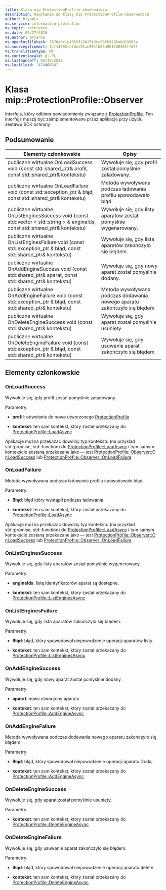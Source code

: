 ```yaml
---
title: Klasa mip ProtectionProfile obserwatora
description: Odwołanie do klasy mip ProtectionProfile obserwatora
author: BryanLa
ms.service: information-protection
ms.topic: reference
ms.date: 09/27/2018
ms.author: bryanla
ms.openlocfilehash: 3678e6c1e1659f28b2f1dcc36f61295a8d29393e
ms.sourcegitcommit: 1cf14852cd14ea91ac964fb03a901238455ffdff
ms.translationtype: MT
ms.contentlocale: pl-PL
ms.lasthandoff: 09/28/2018
ms.locfileid: "47446434"
---
```

# <a name="class-mipprotectionprofileobserver"></a>Klasa mip::ProtectionProfile::Observer 
Interfejs, który odbiera powiadomienia związane z [ProtectionProfile](class_mip_protectionprofile.md).
Ten interfejs muszą być zaimplementowane przez aplikacje przy użyciu zestawu SDK ochrony
  
## <a name="summary"></a>Podsumowanie
 Elementy członkowskie                        | Opisy                                
--------------------------------|---------------------------------------------
publiczne wirtualne OnLoadSuccess void (const std::shared_ptr<ProtectionProfile>& profil, const std::shared_ptr<void>& kontekstu)  |  Wywołuje się, gdy profil został pomyślnie załadowany.
publiczne wirtualne OnLoadFailure void (const std::exception_ptr & błąd, const std::shared_ptr<void>& kontekstu)  |  Metoda wywoływana podczas ładowania profilu spowodowało błąd.
publiczne wirtualne OnListEnginesSuccess void (const std::vector < std::string > & engineIds, const std::shared_ptr<void>& kontekstu)  |  Wywołuje się, gdy listy aparatów został pomyślnie wygenerowany.
publiczne wirtualne OnListEnginesFailure void (const std::exception_ptr & błąd, const std::shared_ptr<void>& kontekstu)  |  Wywołuje się, gdy lista aparatów zakończyło się błędem.
publiczne wirtualne OnAddEngineSuccess void (const std::shared_ptr<ProtectionEngine>& aparat, const std::shared_ptr<void>& kontekstu)  |  Wywołuje się, gdy nowy aparat został pomyślnie dodany.
publiczne wirtualne OnAddEngineFailure void (const std::exception_ptr & błąd, const std::shared_ptr<void>& kontekstu)  |  Metoda wywoływana podczas dodawania nowego aparatu zakończyło się błędem.
publiczne wirtualne OnDeleteEngineSuccess void (const std::shared_ptr<void>& kontekstu)  |  Wywołuje się, gdy aparat został pomyślnie usunięty.
publiczne wirtualne OnDeleteEngineFailure void (const std::exception_ptr & błąd, const std::shared_ptr<void>& kontekstu)  |  Wywołuje się, gdy usuwanie aparat zakończyło się błędem.
  
## <a name="members"></a>Elementy członkowskie
  
### <a name="onloadsuccess"></a>OnLoadSuccess
Wywołuje się, gdy profil został pomyślnie załadowany.

Parametry:  
* **profil**: odwołanie do nowo utworzonego [ProtectionProfile](class_mip_protectionprofile.md)


* **kontekst**: ten sam kontekst, który został przekazany do [ProtectionProfile::LoadAsync](class_mip_protectionprofile.md#addengineasync)


Aplikację można przekazać dowolny typ kontekstu (na przykład std::promise, std::function) do [ProtectionProfile::LoadAsync](class_mip_protectionprofile.md#addengineasync) i tym samym kontekście zostaną przekazane jako — jest [ProtectionProfile::Observer::O nLoadSuccess](class_mip_protectionprofile_observer.md#onloadsuccess) lub [ProtectionProfile::Observer::OnLoadFailure](class_mip_protectionprofile_observer.md#onloadfailure)
  
### <a name="onloadfailure"></a>OnLoadFailure
Metoda wywoływana podczas ładowania profilu spowodowało błąd.

Parametry:  
* **Błąd**: [błąd](class_mip_error.md) który wystąpił podczas ładowania 


* **kontekst**: ten sam kontekst, który został przekazany do [ProtectionProfile::LoadAsync](class_mip_protectionprofile.md#addengineasync)


Aplikację można przekazać dowolny typ kontekstu (na przykład std::promise, std::function) do [ProtectionProfile::LoadAsync](class_mip_protectionprofile.md#addengineasync) i tym samym kontekście zostaną przekazane jako — jest [ProtectionProfile::Observer::O nLoadSuccess](class_mip_protectionprofile_observer.md#onloadsuccess) lub [ProtectionProfile::Observer::OnLoadFailure](class_mip_protectionprofile_observer.md#onloadfailure)
  
### <a name="onlistenginessuccess"></a>OnListEnginesSuccess
Wywołuje się, gdy listy aparatów został pomyślnie wygenerowany.

Parametry:  
* **engineIds**: listę identyfikatorów aparat są dostępne. 


* **kontekst**: ten sam kontekst, który został przekazany do [ProtectionProfile::ListEnginesAsync](class_mip_protectionprofile.md#listenginesasync)


  
### <a name="onlistenginesfailure"></a>OnListEnginesFailure
Wywołuje się, gdy lista aparatów zakończyło się błędem.

Parametry:  
* **Błąd**: błąd, który spowodował niepowodzenie operacji aparatów listy. 


* **kontekst**: ten sam kontekst, który został przekazany do [ProtectionProfile::ListEnginesAsync](class_mip_protectionprofile.md#listenginesasync)


  
### <a name="onaddenginesuccess"></a>OnAddEngineSuccess
Wywołuje się, gdy nowy aparat został pomyślnie dodany.

Parametry:  
* **aparat**: nowo utworzony aparatu 


* **kontekst**: ten sam kontekst, który został przekazany do [ProtectionProfile::AddEngineAsync](class_mip_protectionprofile.md#addengineasync)


  
### <a name="onaddenginefailure"></a>OnAddEngineFailure
Metoda wywoływana podczas dodawania nowego aparatu zakończyło się błędem.

Parametry:  
* **Błąd**: błąd, który spowodował niepowodzenie operacji aparatu Dodaj. 


* **kontekst**: ten sam kontekst, który został przekazany do [ProtectionProfile::AddEngineAsync](class_mip_protectionprofile.md#addengineasync)


  
### <a name="ondeleteenginesuccess"></a>OnDeleteEngineSuccess
Wywołuje się, gdy aparat został pomyślnie usunięty.

Parametry:  
* **kontekst**: ten sam kontekst, który został przekazany do [ProtectionProfile::DeleteEngineAsync](class_mip_protectionprofile.md#deleteengineasync)


  
### <a name="ondeleteenginefailure"></a>OnDeleteEngineFailure
Wywołuje się, gdy usuwanie aparat zakończyło się błędem.

Parametry:  
* **Błąd**: błąd, który spowodował niepowodzenie operacji aparatu delete. 


* **kontekst**: ten sam kontekst, który został przekazany do [ProtectionProfile::DeleteEngineAsync](class_mip_protectionprofile.md#deleteengineasync)

